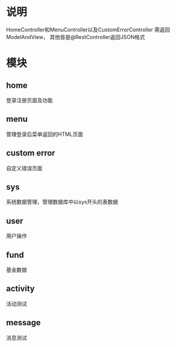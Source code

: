 # 说明
HomeController和MenuController以及CustomErrorController
需返回ModelAndView，
其他皆是@RestController返回JSON格式

# 模块
## home
登录注册页面及功能

## menu
管理登录后菜单返回的HTML页面

## custom error
自定义错误页面

## sys
系统数据管理，管理数据库中以sys开头的表数据

## user
用户操作

## fund
基金数据

## activity
活动测试

## message
消息测试